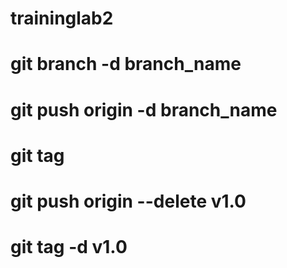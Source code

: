 # traininglab2
# git branch -d branch_name
# git push origin -d branch_name
# git tag 
# git push origin --delete v1.0
# git tag -d v1.0